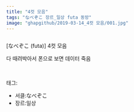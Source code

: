 ```yaml
---
title: "4컷 모음"
tags: "なべぞこ 장르_일상 futa 동방"
image: "ghapgithub/2019-03-14_4컷 모음/001.jpg"
---
```

<div class="article">
<div class="article-entry" itemprop="articleBody">
<p><img alt="" src="{{ site.nasurl }}/ghapgithub/2019-03-14_4컷 모음/001.jpg"/><br/><img alt="" src="{{ site.nasurl }}/ghapgithub/2019-03-14_4컷 모음/002.jpg"/><br/><img alt="" src="{{ site.nasurl }}/ghapgithub/2019-03-14_4컷 모음/003.jpg"/><br/><img alt="" src="{{ site.nasurl }}/ghapgithub/2019-03-14_4컷 모음/004.jpg"/><br/><img alt="" src="{{ site.nasurl }}/ghapgithub/2019-03-14_4컷 모음/005.jpg"/><br/><img alt="" src="{{ site.nasurl }}/ghapgithub/2019-03-14_4컷 모음/006.jpg"/><br/><img alt="" src="{{ site.nasurl }}/ghapgithub/2019-03-14_4컷 모음/007.jpg"/><br/><img alt="" src="{{ site.nasurl }}/ghapgithub/2019-03-14_4컷 모음/008.jpg"/><br/><img alt="" src="{{ site.nasurl }}/ghapgithub/2019-03-14_4컷 모음/009.jpg"/><br/><img alt="" src="{{ site.nasurl }}/ghapgithub/2019-03-14_4컷 모음/010.jpg"/><br/><img alt="" src="{{ site.nasurl }}/ghapgithub/2019-03-14_4컷 모음/011.jpg"/><br/><img alt="" src="{{ site.nasurl }}/ghapgithub/2019-03-14_4컷 모음/012.jpg"/><br/><img alt="" src="{{ site.nasurl }}/ghapgithub/2019-03-14_4컷 모음/013.jpg"/><br/><img alt="" src="{{ site.nasurl }}/ghapgithub/2019-03-14_4컷 모음/014.jpg"/><br/><img alt="" src="{{ site.nasurl }}/ghapgithub/2019-03-14_4컷 모음/015.jpg"/><br/><img alt="" src="{{ site.nasurl }}/ghapgithub/2019-03-14_4컷 모음/016.jpg"/><br/><img alt="" src="{{ site.nasurl }}/ghapgithub/2019-03-14_4컷 모음/017.jpg"/><br/><img alt="" src="{{ site.nasurl }}/ghapgithub/2019-03-14_4컷 모음/018.jpg"/><br/><img alt="" src="{{ site.nasurl }}/ghapgithub/2019-03-14_4컷 모음/019.jpg"/><br/><img alt="" src="{{ site.nasurl }}/ghapgithub/2019-03-14_4컷 모음/020.jpg"/><br/><img alt="" src="{{ site.nasurl }}/ghapgithub/2019-03-14_4컷 모음/021.jpg"/><br/><img alt="" src="{{ site.nasurl }}/ghapgithub/2019-03-14_4컷 모음/022.jpg"/><br/><img alt="" src="{{ site.nasurl }}/ghapgithub/2019-03-14_4컷 모음/023.jpg"/><br/><img alt="" src="{{ site.nasurl }}/ghapgithub/2019-03-14_4컷 모음/024.jpg"/><br/><img alt="" src="{{ site.nasurl }}/ghapgithub/2019-03-14_4컷 모음/025.jpg"/><br/><img alt="" src="{{ site.nasurl }}/ghapgithub/2019-03-14_4컷 모음/026.jpg"/><br/><img alt="" src="{{ site.nasurl }}/ghapgithub/2019-03-14_4컷 모음/027.jpg"/><br/><img alt="" src="{{ site.nasurl }}/ghapgithub/2019-03-14_4컷 모음/028.jpg"/><br/><img alt="" src="{{ site.nasurl }}/ghapgithub/2019-03-14_4컷 모음/029.jpg"/><br/><img alt="" src="{{ site.nasurl }}/ghapgithub/2019-03-14_4컷 모음/030.jpg"/><br/><img alt="" src="{{ site.nasurl }}/ghapgithub/2019-03-14_4컷 모음/031.jpg"/><br/><img alt="" src="{{ site.nasurl }}/ghapgithub/2019-03-14_4컷 모음/032.jpg"/><br/><img alt="" src="{{ site.nasurl }}/ghapgithub/2019-03-14_4컷 모음/033.jpg"/><br/><img alt="" src="{{ site.nasurl }}/ghapgithub/2019-03-14_4컷 모음/034.jpg"/><br/><img alt="" src="{{ site.nasurl }}/ghapgithub/2019-03-14_4컷 모음/035.jpg"/><br/><img alt="" src="{{ site.nasurl }}/ghapgithub/2019-03-14_4컷 모음/036.jpg"/><br/><img alt="" src="{{ site.nasurl }}/ghapgithub/2019-03-14_4컷 모음/037.jpg"/><br/><img alt="" src="{{ site.nasurl }}/ghapgithub/2019-03-14_4컷 모음/038.jpg"/><br/><img alt="" src="{{ site.nasurl }}/ghapgithub/2019-03-14_4컷 모음/039.jpg"/><br/><img alt="" src="{{ site.nasurl }}/ghapgithub/2019-03-14_4컷 모음/040.jpg"/><br/><img alt="" src="{{ site.nasurl }}/ghapgithub/2019-03-14_4컷 모음/041.jpg"/><br/><img alt="" src="{{ site.nasurl }}/ghapgithub/2019-03-14_4컷 모음/042.jpg"/><br/><img alt="" src="{{ site.nasurl }}/ghapgithub/2019-03-14_4컷 모음/043.jpg"/><br/><img alt="" src="{{ site.nasurl }}/ghapgithub/2019-03-14_4컷 모음/044.jpg"/><br/><img alt="" src="{{ site.nasurl }}/ghapgithub/2019-03-14_4컷 모음/045.jpg"/><br/><img alt="" src="{{ site.nasurl }}/ghapgithub/2019-03-14_4컷 모음/046.jpg"/><br/><img alt="" src="{{ site.nasurl }}/ghapgithub/2019-03-14_4컷 모음/047.jpg"/><br/><img alt="" src="{{ site.nasurl }}/ghapgithub/2019-03-14_4컷 모음/048.jpg"/><br/><img alt="" src="{{ site.nasurl }}/ghapgithub/2019-03-14_4컷 모음/049.jpg"/><br/><img alt="" src="{{ site.nasurl }}/ghapgithub/2019-03-14_4컷 모음/050.jpg"/><br/><img alt="" src="{{ site.nasurl }}/ghapgithub/2019-03-14_4컷 모음/051.jpg"/><br/><img alt="" src="{{ site.nasurl }}/ghapgithub/2019-03-14_4컷 모음/052.jpg"/><br/><img alt="" src="{{ site.nasurl }}/ghapgithub/2019-03-14_4컷 모음/053.jpg"/><br/><img alt="" src="{{ site.nasurl }}/ghapgithub/2019-03-14_4컷 모음/054.jpg"/><br/><img alt="" src="{{ site.nasurl }}/ghapgithub/2019-03-14_4컷 모음/055.jpg"/><br/><img alt="" src="{{ site.nasurl }}/ghapgithub/2019-03-14_4컷 모음/056.jpg"/><br/><img alt="" src="{{ site.nasurl }}/ghapgithub/2019-03-14_4컷 모음/057.jpg"/><br/><img alt="" src="{{ site.nasurl }}/ghapgithub/2019-03-14_4컷 모음/058.jpg"/><br/><img alt="" src="{{ site.nasurl }}/ghapgithub/2019-03-14_4컷 모음/059.jpg"/><br/><img alt="" src="{{ site.nasurl }}/ghapgithub/2019-03-14_4컷 모음/060.jpg"/><br/><img alt="" src="{{ site.nasurl }}/ghapgithub/2019-03-14_4컷 모음/061.jpg"/><br/><img alt="" src="{{ site.nasurl }}/ghapgithub/2019-03-14_4컷 모음/062.jpg"/><br/><img alt="" src="{{ site.nasurl }}/ghapgithub/2019-03-14_4컷 모음/063.jpg"/><br/><img alt="" src="{{ site.nasurl }}/ghapgithub/2019-03-14_4컷 모음/064.jpg"/><br/><img alt="" src="{{ site.nasurl }}/ghapgithub/2019-03-14_4컷 모음/065.jpg"/><br/><img alt="" src="{{ site.nasurl }}/ghapgithub/2019-03-14_4컷 모음/066.jpg"/><br/><img alt="" src="{{ site.nasurl }}/ghapgithub/2019-03-14_4컷 모음/067.jpg"/><br/><img alt="" src="{{ site.nasurl }}/ghapgithub/2019-03-14_4컷 모음/068.jpg"/><br/><img alt="" src="{{ site.nasurl }}/ghapgithub/2019-03-14_4컷 모음/069.jpg"/><br/><img alt="" src="{{ site.nasurl }}/ghapgithub/2019-03-14_4컷 모음/070.jpg"/><br/><img alt="" src="{{ site.nasurl }}/ghapgithub/2019-03-14_4컷 모음/071.jpg"/><br/><img alt="" src="{{ site.nasurl }}/ghapgithub/2019-03-14_4컷 모음/072.jpg"/><br/><img alt="" src="{{ site.nasurl }}/ghapgithub/2019-03-14_4컷 모음/073.jpg"/><br/><img alt="" src="{{ site.nasurl }}/ghapgithub/2019-03-14_4컷 모음/074.jpg"/><br/><img alt="" src="{{ site.nasurl }}/ghapgithub/2019-03-14_4컷 모음/075.jpg"/><br/><img alt="" src="{{ site.nasurl }}/ghapgithub/2019-03-14_4컷 모음/076.jpg"/><br/><img alt="" src="{{ site.nasurl }}/ghapgithub/2019-03-14_4컷 모음/077.jpg"/><br/><img alt="" src="{{ site.nasurl }}/ghapgithub/2019-03-14_4컷 모음/078.jpg"/><br/><img alt="" src="{{ site.nasurl }}/ghapgithub/2019-03-14_4컷 모음/079.jpg"/><br/><img alt="" src="{{ site.nasurl }}/ghapgithub/2019-03-14_4컷 모음/080.jpg"/><br/><img alt="" src="{{ site.nasurl }}/ghapgithub/2019-03-14_4컷 모음/081.jpg"/><br/><img alt="" src="{{ site.nasurl }}/ghapgithub/2019-03-14_4컷 모음/082.jpg"/><br/><img alt="" src="{{ site.nasurl }}/ghapgithub/2019-03-14_4컷 모음/083.jpg"/><br/><img alt="" src="{{ site.nasurl }}/ghapgithub/2019-03-14_4컷 모음/084.jpg"/><br/><img alt="" src="{{ site.nasurl }}/ghapgithub/2019-03-14_4컷 모음/085.jpg"/><br/><img alt="" src="{{ site.nasurl }}/ghapgithub/2019-03-14_4컷 모음/086.jpg"/><br/><img alt="" src="{{ site.nasurl }}/ghapgithub/2019-03-14_4컷 모음/087.jpg"/><br/><img alt="" src="{{ site.nasurl }}/ghapgithub/2019-03-14_4컷 모음/088.jpg"/><br/><img alt="" src="{{ site.nasurl }}/ghapgithub/2019-03-14_4컷 모음/089.jpg"/><br/><img alt="" src="{{ site.nasurl }}/ghapgithub/2019-03-14_4컷 모음/090.jpg"/><br/><img alt="" src="{{ site.nasurl }}/ghapgithub/2019-03-14_4컷 모음/091.jpg"/><br/><img alt="" src="{{ site.nasurl }}/ghapgithub/2019-03-14_4컷 모음/092.jpg"/><br/><img alt="" src="{{ site.nasurl }}/ghapgithub/2019-03-14_4컷 모음/093.jpg"/><br/><img alt="" src="{{ site.nasurl }}/ghapgithub/2019-03-14_4컷 모음/094.jpg"/><br/><img alt="" src="{{ site.nasurl }}/ghapgithub/2019-03-14_4컷 모음/095.jpg"/><br/><img alt="" src="{{ site.nasurl }}/ghapgithub/2019-03-14_4컷 모음/096.jpg"/><br/><img alt="" src="{{ site.nasurl }}/ghapgithub/2019-03-14_4컷 모음/097.jpg"/><br/><img alt="" src="{{ site.nasurl }}/ghapgithub/2019-03-14_4컷 모음/098.jpg"/><br/><img alt="" src="{{ site.nasurl }}/ghapgithub/2019-03-14_4컷 모음/099.jpg"/><br/><img alt="" src="{{ site.nasurl }}/ghapgithub/2019-03-14_4컷 모음/100.jpg"/><br/><img alt="" src="{{ site.nasurl }}/ghapgithub/2019-03-14_4컷 모음/101.jpg"/></p>
<p>[なべぞこ (futa)] 4컷 모음</p>
<p>다 때려박아서 폰으로 보면 데이터 죽음</p>
</div></div><br/>
<div class="tagTrail">
<p>태그: </p>
<ul>
<li>서클:なべぞこ</li>
<li>장르:일상</li>
</ul>
</div><br/>

<br/>
<p id="refer"></p>
<br/>
